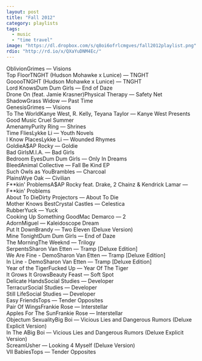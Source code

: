 ```yaml
---
layout: post
title: "Fall 2012"
category: playlists
tags: 
  - music
  - "time travel"
image: "https://dl.dropbox.com/s/q8oi6ofrlcmgves/fall2012playlist.png"
rdio: "http://rd.io/x/QXaYuDNM4Ec/"
---
```


<div class="playlist"><div class="playlist-track"><span class="track-name">Oblivion</span><span class="track-artist">Grimes</span><span class="track-album"> — Visions</span></div><div class="playlist-track"><span class="track-name">Top Floor</span><span class="track-artist">TNGHT (Hudson Mohawke x Lunice)</span><span class="track-album"> — TNGHT</span></div><div class="playlist-track"><span class="track-name">Goooo</span><span class="track-artist">TNGHT (Hudson Mohawke x Lunice)</span><span class="track-album"> — TNGHT</span></div><div class="playlist-track"><span class="track-name">Lord Knows</span><span class="track-artist">Dum Dum Girls</span><span class="track-album"> — End of Daze</span></div><div class="playlist-track"><span class="track-name">Drone On (feat. Jamie Krasner)</span><span class="track-artist">Physical Therapy</span><span class="track-album"> — Safety Net</span></div><div class="playlist-track"><span class="track-name">Shadow</span><span class="track-artist">Grass Widow</span><span class="track-album"> — Past Time</span></div><div class="playlist-track"><span class="track-name">Genesis</span><span class="track-artist">Grimes</span><span class="track-album"> — Visions</span></div><div class="playlist-track"><span class="track-name">To The World</span><span class="track-artist">Kanye West, R. Kelly, Teyana Taylor</span><span class="track-album"> — Kanye West Presents Good Music Cruel Summer</span></div><div class="playlist-track"><span class="track-name">Amenamy</span><span class="track-artist">Purity Ring</span><span class="track-album"> — Shrines</span></div><div class="playlist-track"><span class="track-name">Time Flies</span><span class="track-artist">Lykke Li</span><span class="track-album"> — Youth Novels</span></div><div class="playlist-track"><span class="track-name">I Know Places</span><span class="track-artist">Lykke Li</span><span class="track-album"> — Wounded Rhymes</span></div><div class="playlist-track"><span class="track-name">Goldie</span><span class="track-artist">A$AP Rocky</span><span class="track-album"> — Goldie</span></div><div class="playlist-track"><span class="track-name">Bad Girls</span><span class="track-artist">M.I.A.</span><span class="track-album"> — Bad Girls</span></div><div class="playlist-track"><span class="track-name">Bedroom Eyes</span><span class="track-artist">Dum Dum Girls</span><span class="track-album"> — Only In Dreams</span></div><div class="playlist-track"><span class="track-name">Bleed</span><span class="track-artist">Animal Collective</span><span class="track-album"> — Fall Be Kind EP</span></div><div class="playlist-track"><span class="track-name">Such Owls as You</span><span class="track-artist">Brambles</span><span class="track-album"> — Charcoal</span></div><div class="playlist-track"><span class="track-name">Plains</span><span class="track-artist">Wye Oak</span><span class="track-album"> — Civilian</span></div><div class="playlist-track"><span class="track-name">F**kin' Problems</span><span class="track-artist">A$AP Rocky feat. Drake, 2 Chainz &amp; Kendrick Lamar</span><span class="track-album"> — F**kin' Problems</span></div><div class="playlist-track"><span class="track-name">About To Die</span><span class="track-artist">Dirty Projectors</span><span class="track-album"> — About To Die</span></div><div class="playlist-track"><span class="track-name">Mother Knows Best</span><span class="track-artist">Crystal Castles</span><span class="track-album"> — Celestica</span></div><div class="playlist-track"><span class="track-name">Rubber</span><span class="track-artist">Yuck</span><span class="track-album"> — Yuck</span></div><div class="playlist-track"><span class="track-name">Cooking Up Something Good</span><span class="track-artist">Mac Demarco</span><span class="track-album"> — 2</span></div><div class="playlist-track"><span class="track-name">Adorn</span><span class="track-artist">Miguel</span><span class="track-album"> — Kaleidoscope Dream</span></div><div class="playlist-track"><span class="track-name">Put It Down</span><span class="track-artist">Brandy</span><span class="track-album"> — Two Eleven (Deluxe Version)</span></div><div class="playlist-track"><span class="track-name">Mine Tonight</span><span class="track-artist">Dum Dum Girls</span><span class="track-album"> — End of Daze</span></div><div class="playlist-track"><span class="track-name">The Morning</span><span class="track-artist">The Weeknd</span><span class="track-album"> — Trilogy</span></div><div class="playlist-track"><span class="track-name">Serpents</span><span class="track-artist">Sharon Van Etten</span><span class="track-album"> — Tramp [Deluxe Edition]</span></div><div class="playlist-track"><span class="track-name">We Are Fine - Demo</span><span class="track-artist">Sharon Van Etten</span><span class="track-album"> — Tramp [Deluxe Edition]</span></div><div class="playlist-track"><span class="track-name">In Line - Demo</span><span class="track-artist">Sharon Van Etten</span><span class="track-album"> — Tramp [Deluxe Edition]</span></div><div class="playlist-track"><span class="track-name">Year of the Tiger</span><span class="track-artist">Fucked Up</span><span class="track-album"> — Year Of The Tiger</span></div><div class="playlist-track"><span class="track-name">It Grows It Grows</span><span class="track-artist">Beauty Feast</span><span class="track-album"> — Soft Spot</span></div><div class="playlist-track"><span class="track-name">Delicate Hands</span><span class="track-artist">Social Studies</span><span class="track-album"> — Developer</span></div><div class="playlist-track"><span class="track-name">Terracur</span><span class="track-artist">Social Studies</span><span class="track-album"> — Developer</span></div><div class="playlist-track"><span class="track-name">Still Life</span><span class="track-artist">Social Studies</span><span class="track-album"> — Developer</span></div><div class="playlist-track"><span class="track-name">Easy Friends</span><span class="track-artist">Tops</span><span class="track-album"> — Tender Opposites</span></div><div class="playlist-track"><span class="track-name">Pair Of Wings</span><span class="track-artist">Frankie Rose</span><span class="track-album"> — Interstellar</span></div><div class="playlist-track"><span class="track-name">Apples For The Sun</span><span class="track-artist">Frankie Rose</span><span class="track-album"> — Interstellar</span></div><div class="playlist-track"><span class="track-name">Objectum Sexuality</span><span class="track-artist">Big Boi</span><span class="track-album"> — Vicious Lies and Dangerous Rumors (Deluxe Explicit Version)</span></div><div class="playlist-track"><span class="track-name">In The A</span><span class="track-artist">Big Boi</span><span class="track-album"> — Vicious Lies and Dangerous Rumors (Deluxe Explicit Version)</span></div><div class="playlist-track"><span class="track-name">Scream</span><span class="track-artist">Usher</span><span class="track-album"> — Looking 4 Myself (Deluxe Version)</span></div><div class="playlist-track"><span class="track-name">VII Babies</span><span class="track-artist">Tops</span><span class="track-album"> — Tender Opposites</span></div></div>